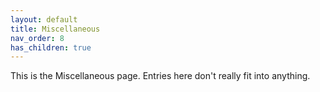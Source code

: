 ```yaml
---
layout: default
title: Miscellaneous
nav_order: 8
has_children: true
---
```

This is the Miscellaneous page. Entries here don't really fit into anything.